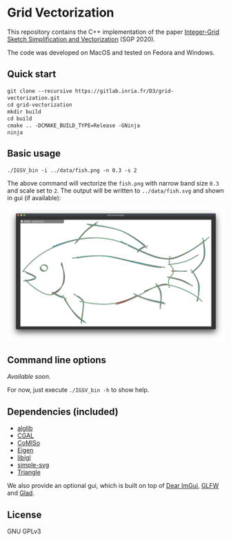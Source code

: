 # Grid Vectorization

This repository contains the C++ implementation of the paper [Integer-Grid Sketch Simplification and Vectorization](https://repo-sam.inria.fr/d3/grid-vectorization/) (SGP 2020).

The code was developed on MacOS and tested on Fedora and Windows.

## Quick start
```
git clone --recursive https://gitlab.inria.fr/D3/grid-vectorization.git
cd grid-vectorization
mkdir build
cd build
cmake .. -DCMAKE_BUILD_TYPE=Release -GNinja
ninja
```

## Basic usage
```
./IGSV_bin -i ../data/fish.png -n 0.3 -s 2
```

The above command will vectorize the `fish.png` with narrow band size `0.3` and scale set to `2`.
The output will be written to `../data/fish.svg` and shown in gui (if available):

![fish screenshot](data/fish_screenshot.png)

## Command line options

*Available soon.*

For now, just execute `./IGSV_bin -h` to show help.

## Dependencies (included)
- [alglib](https://www.alglib.net/)
- [CGAL](https://www.cgal.org/)
- [CoMISo](https://www.graphics.rwth-aachen.de/software/comiso/)
- [Eigen](http://eigen.tuxfamily.org/index.php?title=Main_Page)
- [libigl](https://libigl.github.io/)
- [simple-svg](https://code.google.com/archive/p/simple-svg/)
- [Triangle](https://www.cs.cmu.edu/~quake/triangle.html)

We also provide an optional gui, which is built on top of [Dear ImGui](https://github.com/ocornut/imgui), [GLFW](https://www.glfw.org/) and [Glad](https://glad.dav1d.de/).

## License
GNU GPLv3
